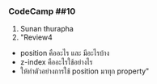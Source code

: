 ### CodeCamp ##10
1. Sunan thurapha
2. "Review4
- position คืออะไร และ มีอะไรบ้าง
- z-index คืออะไรใช้อย่างไร
- ให้ทำตัวอย่างการใช้ position มาทุก property"